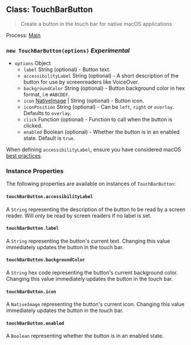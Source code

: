 ## Class: TouchBarButton

> Create a button in the touch bar for native macOS applications

Process: [Main](../tutorial/application-architecture.md#main-and-renderer-processes)

### `new TouchBarButton(options)` _Experimental_

* `options` Object
  * `label` String (optional) - Button text.
  * `accessibilityLabel` String (optional) - A short description of the button for use by screenreaders like VoiceOver.
  * `backgroundColor` String (optional) - Button background color in hex format,
    i.e `#ABCDEF`.
  * `icon` [NativeImage](native-image.md) | String (optional) - Button icon.
  * `iconPosition` String (optional) - Can be `left`, `right` or `overlay`. Defaults to `overlay`.
  * `click` Function (optional) - Function to call when the button is clicked.
  * `enabled` Boolean (optional) - Whether the button is in an enabled state.  Default is `true`.

When defining `accessibilityLabel`, ensure you have considered macOS [best practices](https://developer.apple.com/documentation/appkit/nsaccessibilitybutton/1524910-accessibilitylabel?language=objc).

### Instance Properties

The following properties are available on instances of `TouchBarButton`:

#### `touchBarButton.accessibilityLabel`

A `String` representing the description of the button to be read by a screen reader. Will only be read by screen readers if no label is set.

#### `touchBarButton.label`

A `String` representing the button's current text. Changing this value immediately updates the button
in the touch bar.

#### `touchBarButton.backgroundColor`

A `String` hex code representing the button's current background color. Changing this value immediately updates
the button in the touch bar.

#### `touchBarButton.icon`

A `NativeImage` representing the button's current icon. Changing this value immediately updates the button
in the touch bar.

#### `touchBarButton.enabled`

A `Boolean` representing whether the button is in an enabled state.
